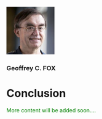 <p align="left">
    <img width="125" height="125" src="fox.png">
</p>


### Geoffrey C. FOX

# Conclusion


<span style="color: green"> More content will be added soon.... </span>

